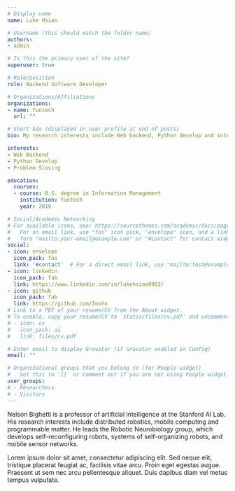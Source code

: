 ```yaml
---
# Display name
name: Luke Hsiao

# Username (this should match the folder name)
authors:
- admin

# Is this the primary user of the site?
superuser: true

# Role/position
role: Backend Software Developer

# Organizations/Affiliations
organizations:
- name: Yuntech
  url: ""

# Short bio (displayed in user profile at end of posts)
bio: My research interests include Web backend, Python develop and interesting things in computer science.

interests:
- Web Backend
- Python Develop
- Problem Sloving

education:
  courses:
  - course: B.S. degree in Information Management
    institution: Yuntech
    year: 2019

# Social/Academic Networking
# For available icons, see: https://sourcethemes.com/academic/docs/page-builder/#icons
#   For an email link, use "fas" icon pack, "envelope" icon, and a link in the
#   form "mailto:your-email@example.com" or "#contact" for contact widget.
social:
- icon: envelope
  icon_pack: fas
  link: '#contact'  # For a direct email link, use "mailto:test@example.org".
- icon: linkedin
  icon_pack: fab
  link: https://www.linkedin.com/in/lukehsiao0902/
- icon: github
  icon_pack: fab
  link: https://github.com/ZooYo
# Link to a PDF of your resume/CV from the About widget.
# To enable, copy your resume/CV to `static/files/cv.pdf` and uncomment the lines below.
# - icon: cv
#   icon_pack: ai
#   link: files/cv.pdf

# Enter email to display Gravatar (if Gravatar enabled in Config)
email: ""

# Organizational groups that you belong to (for People widget)
#   Set this to `[]` or comment out if you are not using People widget.
user_groups:
# - Researchers
# - Visitors
---
```


Nelson Bighetti is a professor of artificial intelligence at the Stanford AI Lab. His research interests include distributed robotics, mobile computing and programmable matter. He leads the Robotic Neurobiology group, which develops self-reconfiguring robots, systems of self-organizing robots, and mobile sensor networks.

Lorem ipsum dolor sit amet, consectetur adipiscing elit. Sed neque elit, tristique placerat feugiat ac, facilisis vitae arcu. Proin eget egestas augue. Praesent ut sem nec arcu pellentesque aliquet. Duis dapibus diam vel metus tempus vulputate.

